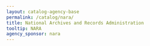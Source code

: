 ```yaml
---
layout: catalog-agency-base
permalink: /catalog/nara/
title: National Archives and Records Administration
tooltip: NARA
agency_sponsor: nara
---
```


